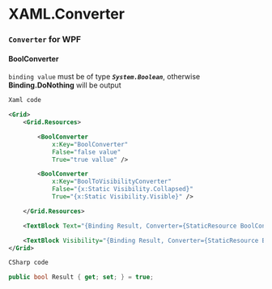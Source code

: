 # XAML.Converter


### `Converter` for WPF

####  BoolConverter

`binding value` must be of type ***`System.Boolean`***, otherwise **Binding.DoNothing** will be output

```xml
Xaml code

<Grid>
    <Grid.Resources>

        <BoolConverter
            x:Key="BoolConverter"
            False="false value"
            True="true vallue" />

        <BoolConverter
            x:Key="BoolToVisibilityConverter"
            False="{x:Static Visibility.Collapsed}"
            True="{x:Static Visibility.Visible}" />

    </Grid.Resources>

    <TextBlock Text="{Binding Result, Converter={StaticResource BoolConverter}}" />

    <TextBlock Visibility="{Binding Result, Converter={StaticResource BoolToVisibilityConverter}}" />
</Grid>
```

```csharp
CSharp code

public bool Result { get; set; } = true;
```
